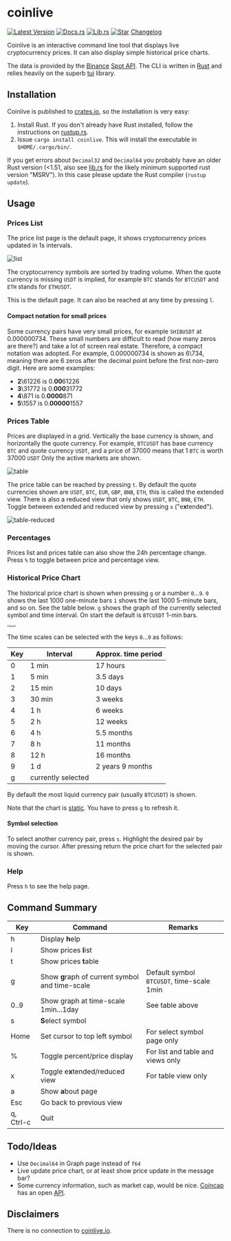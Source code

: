 # coinlive

[![Latest Version](https://img.shields.io/crates/v/coinlive.svg)](https://crates.io/crates/termion)  [![Docs.rs](https://docs.rs/coinlive/badge.svg)](https://docs.rs/coinlive)  [![Lib.rs](https://img.shields.io/badge/lib.rs-v0.2.1-blue)](https://lib.rs/crates/coinlive)    [![Star](https://img.shields.io/github/stars/mayeranalytics/coinlive.svg?style=social&amp;label=Star&amp;maxAge=2592000)](https://github.com/mayeranalytics/coinlive)    [Changelog](https://github.com/mayeranalytics/coinlive/blob/main/Changelog.md)

Coinlive is an interactive command line tool that displays live cryptocurrency prices. It can also display simple historical price charts.

The data is provided by the [Binance](binance.com) [Spot API](https://binance-docs.github.io/apidocs/spot/en/). The CLI is written in [Rust](https://www.rust-lang.org/) and relies heavily on the superb [tui](https://docs.rs/tui) library.

## Installation

Coinlive is published to [crates.io](https://crates.io/crates/coinlive), so the installation is very easy:

1. Install Rust. If you don't already have Rust installed, follow the instructions on [rustup.rs](https://rustup.rs/).
2. Issue `cargo install coinlive`. This will install the executable in `$HOME/.cargo/bin/`.

If you get errors about `Decimal32` and `Decimal64` you probably have an older Rust version (<1.51, also see [lib.rs](https://lib.rs/crates/coinlive) for the likely minimum supported rust version "MSRV"). In this case please update the Rust compiler (`rustup update`).

## Usage

### Prices List

The price list page is the default page, it shows cryptocurrency prices updated in 1s intervals.

![list](assets/list.gif)

The cryptocurrency symbols are sorted by trading volume. When the quote currency is missing `USDT` is implied, for example `BTC` stands for `BTCUSDT` and `ETH` stands for `ETHUSDT`.

This is the default page. It can also be reached at any time by pressing `l`.

#### Compact notation for small prices

Some currency pairs have very small prices, for example `SHIBUSDT` at 0.000000734. These small numbers are difficult to read (how many zeros are there?) and take a lot of screen real estate. Therefore, a compact notation was adopted. For example, 0.000000734 is shown as 6\734, meaning there are 6 zeros after the decimal point before the first non-zero digit. Here are some examples:

- **2**\61226 is 0.**00**61226
- **3**\31772 is 0.**000**31772
- **4**\871 is 0.**0000**871
- **5**\1557 is 0.**00000**1557

### Prices Table

Prices are displayed in a grid. Vertically the base currency is shown, and horizontally the quote currency. For example, `BTCUSDT` has base currency `BTC` and quote currency `USDT`, and a price of 37000 means that 1 `BTC` is worth 37000 `USDT` Only the active markets are shown.

![table](assets/table-full.gif)



The price table can be reached by pressing `t`. By default the quote currencies shown are `USDT`, `BTC`, `EUR`, `GBP`, `BNB`, `ETH`, this is called the extended view. There is also a reduced view that only shows  `USDT`, `BTC`, `BNB`, `ETH`. Toggle between extended and reduced view by pressing `x` ("e**x**tended").

![table-reduced](assets/table-reduced.gif)

### Percentages

Prices list and prices table can also show the 24h percentage change. Press `%` to toggle between price and percentage view.

### Historical Price Chart

The historical price chart is shown when pressing `g` or a number `0`...`9`.  `0` shows the last 1000 one-minute bars `1` shows the last 1000 5-minute bars, and so on. See the table below. `g` shows the graph of the currently selected symbol and time interval. On start the default is `BTCUSDT` 1-min bars.

<img src="assets/graph.png" alt="graph" style="zoom:37%;" />

The time scales can be selected with the keys `0`...`9` as follows:

| Key  | Interval | Approx. time period |
| ---- | -------- | ------------------- |
| 0    | 1 min    | 17 hours |
| 1    | 5 min    |3.5 days|
| 2    | 15 min   |10 days|
| 3    | 30 min   |3 weeks|
| 4    | 1 h      |6 weeks|
| 5    | 2 h      |12 weeks|
| 6    | 4 h      |5.5 months|
| 7    | 8 h      |11 months|
| 8    | 12 h     |16 months|
| 9    | 1 d      |2 years 9 months|
| g    | currently selected |  |

By default the most liquid currency pair (usually `BTCUSDT`) is shown. 

Note that the chart is <u>static</u>. You have to press `g` to refresh it.

#### Symbol selection

To select another currency pair, press `s`. Highlight the desired pair by moving the cursor. After pressing return the price chart for the selected pair is shown.

### Help

Press `h` to see the help page.

## Command Summary

| Key       | Command                                         | Remarks                                   |
| --------- | ----------------------------------------------- | ----------------------------------------- |
| h         | Display **h**elp                                |                                           |
| l         | Show prices **I**ist                            |                                           |
| t         | Show prices **t**able                           |                                           |
| g         | Show **g**raph of current symbol and time-scale | Default symbol `BTCUSDT`, time-scale 1min |
| 0..9      | Show graph at time-scale 1min...1day            | See table above                           |
| s         | **S**elect symbol                               |                                           |
| Home      | Set cursor to top left symbol                   | For select symbol page only               |
| %         | Toggle percent/price display                    | For list and table and views only         |
| x         | Toggle e**x**tended/reduced view                | For table view only                       |
| a         | Show **a**bout page                             |                                           |
| Esc       | Go back to previous view                        |                                           |
| q, Ctrl-c | Quit                                            |                                           |



## Todo/Ideas
- Use `Decimal64` in Graph page instead of `f64`
- Live update price chart, or at least show price update in the message bar?
- Some currency information, such as market cap, would be nice. [Coincap](coincap.io) has an open [API](https://docs.coincap.io/).

## Disclaimers

There is no connection to [coinlive.io]().

